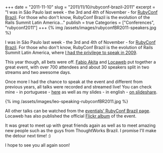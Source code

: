 +++
date = "2011-11-10"
slug = "2011/11/10/rubyconf-brazil-2011"
excerpt = "I was in São Paulo last week - the 3rd and 4th of November - for [RubyConf Brazil](http://rubyconf.com.br). For those who don't know, RubyConf Brazil is the evolution of the Rails Summit Latin America..."
publish = true
Categories = ["Conferences", "rubyconf2011"]
+++
{% img /assets/images/rubyconfBR2011-speakers.jpg %}

I was in São Paulo last week - the 3rd and 4th of November - for [RubyConf Brazil](http://rubyconf.com.br). For those who don't know, RubyConf Brazil is the evolution of Rails Summit Latin America, where [I had the privilege to speak in 2009](http://www.leonardoborges.com/writings/2009/10/18/my-slides-from-rails-summit-09/). 

This year though, all bets were off. [Fabio Akita](http://akitaonrails.com) and [Locaweb](http://www.locaweb.com/) put together a great event, with over 700 attendees and about 30 speakers split in two streams and two awesome days.

Once more I had the chance to speak at the event and different from previous years, all talks were recorded and streamed live! You can check mine - in portuguese - [here](http://www.eventials.com/rubyconfbr/recorded/M2UzZTJkMzY2MzdiNTg2NTUxNWM1MzI3NWY1YjRhMzYjIzM4Mg_3D_3D) as well as my slides - in english - [on slideshare](http://www.slideshare.net/borgesleonardo/clouds-against-the-floods-rubyconfbr2011). 

{% img /assets/images/leo-speaking-rubyconfBR2011.jpg %}

All other talks can be watched from the [eventials' RubyConf Brazil page](http://www.eventials.com/rubyconfbr). Locaweb has also published the official [Flickr album](http://www.flickr.com/photos/locaweb/sets/72157628091808954/) of the event.

It was great to meet up with great friends again as well as to meet amazing new people such as the guys from ThoughtWorks Brazil. I promise I'll make the detour next time! :)

I hope to see you all again soon!

